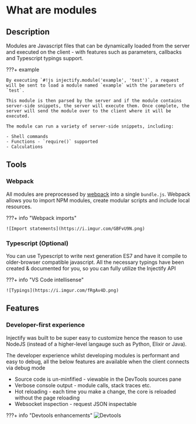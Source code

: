# What are modules

## Description

Modules are Javascript files that can be dynamically loaded from the server and executed on the client - with features such as parameters, callbacks and Typescript typings support.

???+ example

    By executing `#!js injectify.module('example', 'test')`, a request will be sent to load a module named `example` with the parameters of `test`.

    This module is then parsed by the server and if the module contains server-side snippets, the server will execute them. Once complete, the server will send the module over to the client where it will be executed.

    The module can run a variety of server-side snippets, including:

    - Shell commands
    - Functions - `require()` supported
    - Calculations

## Tools

### Webpack

All modules are preprocessed by [webpack](https://webpack.js.org/) into a single `bundle.js`. Webpack allows you to import NPM modules, create modular scripts and include local resources.

???+ info "Webpack imports"

    ![Import statements](https://i.imgur.com/GBFvU9N.png)

### Typescript (Optional)

You can use Typescript to write next generation ES7 and have it compile to older-browser compatible javascript. All the necessary typings have been created & documented for you, so you can fully utilize the Injectify API

???+ info "VS Code intellisense"

    ![Typings](https://i.imgur.com/fRgAv4D.png)

## Features

### Developer-first experience

Injectify was built to be super easy to customize hence the reason to use NodeJS (instead of a higher-level langauge such as Python, Elixir or Java).

The developer experience whilst developing modules is performant and easy to debug, all the below features are available when the client connects via debug mode

- Source code is un-minfified - viewable in the DevTools sources pane
- Verbose console output - module calls, stack traces etc.
- Hot reloading - each time you make a change, the core is reloaded without the page reloading
- Websocket inspection - request JSON inspectable

???+ info "Devtools enhancements"
    ![Devtools](https://i.imgur.com/7X8CTBe.gif)
